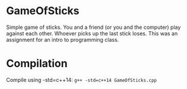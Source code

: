 # GameOfSticks
Simple game of sticks. You and a friend (or you and the computer) play against each other. Whoever picks up the last stick loses. This was an assignment for an intro to programming class.

# Compilation
Compile using -std=c++14: `g++ -std=c++14 GameOfSticks.cpp`
